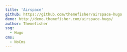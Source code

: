 ```yaml
---
title: 'Airspace'
github: https://github.com/themefisher/airspace-hugo
demo: http://demo.themefisher.com/airspace-hugo/
author: Themefisher
ssg:
  - Hugo
cms:
  - NoCms
---
```

